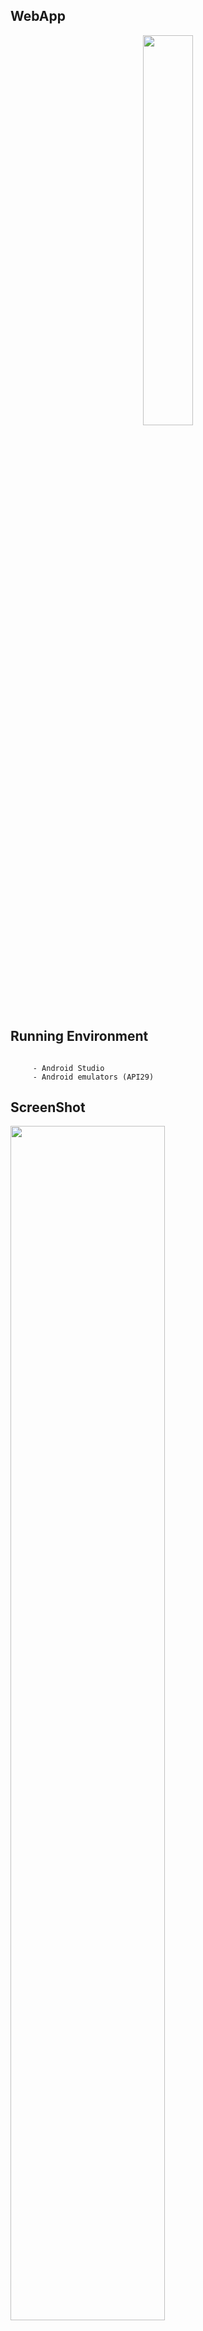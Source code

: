 ## WebApp

<p align="center">
<img src=https://user-images.githubusercontent.com/39665697/85203854-5351a480-b34b-11ea-8bf5-9519ea8beb52.jpg width="40%"/> 
</p>

## Running Environment 

```
  
     - Android Studio 
     - Android emulators (API29)
```
  
  
## ScreenShot
  <img src=https://user-images.githubusercontent.com/39665697/85204250-29e64800-b34e-11ea-8652-db215b721a08.JPG width="70%"/> 


